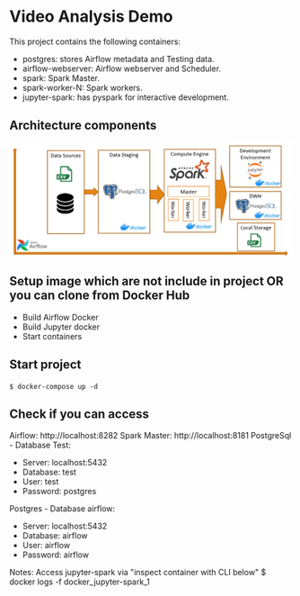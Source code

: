 # Video Analysis Demo

This project contains the following containers:

* postgres: stores Airflow metadata and Testing data.
* airflow-webserver: Airflow webserver and Scheduler.
* spark: Spark Master.
* spark-worker-N: Spark workers.
* jupyter-spark: has pyspark for interactive development.

## Architecture components

![](./doc/architect-design.png "Architecture")

## Setup image which are not include in project OR you can clone from Docker Hub
* Build Airflow Docker
* Build Jupyter docker
* Start containers

## Start project
    $ docker-compose up -d

## Check if you can access
Airflow: http://localhost:8282
Spark Master: http://localhost:8181
PostgreSql - Database Test:
* Server: localhost:5432
* Database: test
* User: test
* Password: postgres

Postgres - Database airflow:
* Server: localhost:5432
* Database: airflow
* User: airflow
* Password: airflow

Notes: Access jupyter-spark via "inspect container with CLI below"
    $ docker logs -f docker_jupyter-spark_1